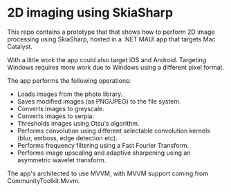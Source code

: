 # 2D imaging using SkiaSharp

This repo contains a prototype that that shows how to perform 2D image processing using SkiaSharp, hosted in a .NET MAUI app that targets Mac Catalyst.

With a little work the app could also target iOS and Android. Targeting Windows requires more work due to Windows using a different pixel format.

The app performs the following operations:

- Loads images from the photo library.
- Saves modified images (as PNG/JPEG) to the file system.
- Converts images to greyscale.
- Converts images to serpia.
- Thresholds images using Otsu's algorithm.
- Performs convolution using different selectable convolution kernels (blur, emboss, edge detection etc).
- Performs frequency filtering using a Fast Fourier Transform.
- Performs image upscaling and adaptive sharpening using an asymmetric wavelet transform.

The app's architected to use MVVM, with MVVM support coming from CommunityToolkit.Mvvm.

